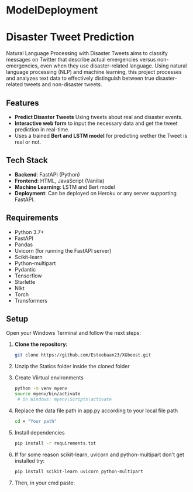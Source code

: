 # ModelDeployment
 
# Disaster Tweet Prediction

Natural Language Processing with Disaster Tweets aims to classify messages on Twitter that describe actual emergencies versus non-emergencies, even when they use disaster-related language. Using natural language processing (NLP) and machine learning, this project processes and analyzes text data to effectively distinguish between true disaster-related tweets and non-disaster tweets.

## Features

- **Predict Disaster Tweets** Using tweets about real and disaster events.
- **Interactive web form** to input the necessary data and get the tweet prediction in real-time.
- Uses a trained **Bert and LSTM model** for predicting wether the Tweet is real or not.

## Tech Stack

- **Backend**: FastAPI (Python)
- **Frontend**: HTML, JavaScript (Vanilla)
- **Machine Learning**: LSTM and Bert model
- **Deployment**: Can be deployed on Heroku or any server supporting FastAPI.

## Requirements

- Python 3.7+
- FastAPI
- Pandas
- Uvicorn (for running the FastAPI server)
- Scikit-learn
- Python-multipart
- Pydantic
- Tensorflow
- Starlette
- Nlkt
- Torch
- Transformers

## Setup
Open your Windows Terminal and follow the next steps:

1. **Clone the repository:**

   ```bash
   git clone https://github.com/Esteebaan23/XGboost.git

2. Unzip the Statics folder inside the cloned folder

3. Create Viirtual environments
   ```bash
   python -m venv myenv
   source myenv/bin/activate
    # On Windows: myenv\Scripts\activate
4. Replace the data file path in app.py according to your local file path
   ```bash
   cd + "Your path"
5. Install dependencies
    ```bash
    pip install -r requirements.txt

6. If for some reason scikit-learn, uvicorn and python-multipart don't get installed try:
   ```bash
   pip install scikit-learn uvicorn python-multipart

7. Then, in your cmd paste:
   ```bash
